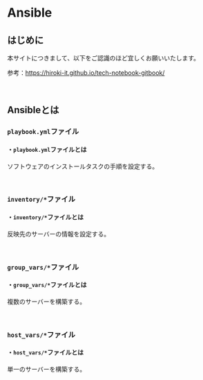# Ansible

## はじめに

本サイトにつきまして、以下をご認識のほど宜しくお願いいたします。

参考：https://hiroki-it.github.io/tech-notebook-gitbook/

<br>

## Ansibleとは

### ```playbook.yml```ファイル

#### ・```playbook.yml```ファイルとは

ソフトウェアのインストールタスクの手順を設定する。

<br>

### ```inventory/*```ファイル

#### ・```inventory/*```ファイルとは

反映先のサーバーの情報を設定する。

<br>

### ```group_vars/*```ファイル

#### ・```group_vars/*```ファイルとは

複数のサーバーを構築する。

<br>

### ```host_vars/*```ファイル

#### ・```host_vars/*```ファイルとは

単一のサーバーを構築する。


